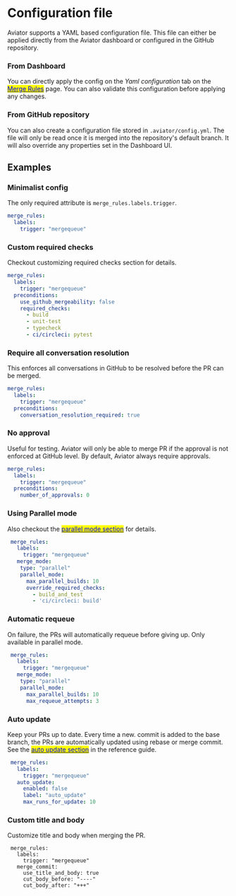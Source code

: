 # Configuration file

Aviator supports a YAML based configuration file. This file can either be applied directly from the Aviator dashboard or configured in the GitHub repository.

### From Dashboard

You can directly apply the config on the _Yaml configuration_ tab on the[ <mark style="color:blue;">Merge Rules</mark>](https://app.aviator.co/github/rules) page. You can also validate this configuration before applying any changes.

### From GitHub repository

You can also create a configuration file stored in `.aviator/config.yml`. The file will only be read once it is merged into the repository's default branch. It will also override any properties set in the Dashboard UI.

## Examples

### Minimalist config

The only required attribute is `merge_rules.labels.trigger`.

```yaml
merge_rules:
  labels:
    trigger: "mergequeue"
```

### Custom required checks

Checkout customizing required checks section for details.

```yaml
merge_rules:
  labels:
    trigger: "mergequeue"
  preconditions:
    use_github_mergeability: false
    required_checks:
      - build
      - unit-test
      - typecheck
      - ci/circleci: pytest

```

### Require all conversation resolution

This enforces all conversations in GitHub to be resolved before the PR can be merged.

```yaml
merge_rules:
  labels:
    trigger: "mergequeue"
  preconditions:
    conversation_resolution_required: true
```

### No approval

Useful for testing. Aviator will only be able to merge PR if the approval is not enforced at GitHub level. By default, Aviator always require approvals.

```yaml
merge_rules:
  labels:
    trigger: "mergequeue"
  preconditions:
    number_of_approvals: 0
```

### Using Parallel mode

Also checkout the [<mark style="color:blue;">parallel mode section</mark>](../parallel-mode/) for details.

```yaml
 merge_rules:
   labels:
     trigger: "mergequeue"
   merge_mode:
    type: "parallel"
    parallel_mode:
      max_parallel_builds: 10
      override_required_checks:
        - build_and_test
        - 'ci/circleci: build'
```

### Automatic requeue

On failure, the PRs will automatically requeue before giving up. Only available in parallel mode.

```yaml
 merge_rules:
   labels:
     trigger: "mergequeue"
   merge_mode:
    type: "parallel"
    parallel_mode:
      max_parallel_builds: 10
      max_requeue_attempts: 3
```

### Auto update

Keep your PRs up to date. Every time a new. commit is added to the base branch, the PRs are automatically updated using rebase or merge commit. See the [<mark style="color:blue;">auto update section</mark>](complete-reference-guide.md#auto-update) in the reference guide.

```yaml
 merge_rules:
   labels:
     trigger: "mergequeue"
   auto_update:
     enabled: false
     label: "auto_update"
     max_runs_for_update: 10
```

### Custom title and body

Customize title and body when merging the PR.

```
 merge_rules:
   labels:
     trigger: "mergequeue"
   merge_commit:
     use_title_and_body: true
     cut_body_before: "----"
     cut_body_after: "+++"
```

